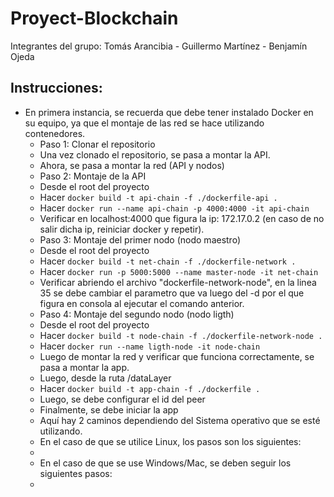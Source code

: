 # Proyect-Blockchain
Integrantes del grupo: Tomás Arancibia - Guillermo Martínez - Benjamín Ojeda

## Instrucciones:
* En primera instancia, se recuerda que debe tener instalado Docker en su equipo, ya que el montaje de las red se hace utilizando contenedores.
  * Paso 1: Clonar el repositorio
  * Una vez clonado el repositorio, se pasa a montar la API.
  * Ahora, se pasa a montar la red (API y nodos)
  * Paso 2: Montaje de la API
  * Desde el root del proyecto
  * Hacer ```docker build -t api-chain -f ./dockerfile-api . ```
  * Hacer ```docker run --name api-chain -p 4000:4000 -it api-chain ```
  * Verificar en localhost:4000 que figura la ip: 172.17.0.2 (en caso de no salir dicha ip, reiniciar docker y repetir).
  * Paso 3: Montaje del primer nodo (nodo maestro)
  * Desde el root del proyecto
  * Hacer ```docker build -t net-chain -f ./dockerfile-network .```
  * Hacer ```docker run -p 5000:5000 --name master-node -it net-chain ```
  * Verificar abriendo el archivo "dockerfile-network-node", en la linea 35 se debe cambiar el parametro que va luego del -d por el que figura en consola al ejecutar el comando anterior.
  * Paso 4: Montaje del segundo nodo (nodo ligth)
  * Desde el root del proyecto
  * Hacer ```docker build -t node-chain -f ./dockerfile-network-node . ```
  * Hacer ```docker run --name ligth-node -it node-chain ```
  * Luego de montar la red y verificar que funciona correctamente, se pasa a montar la app.
  * Luego, desde la ruta /dataLayer
  * Hacer ```docker build -t app-chain -f ./dockerfile . ```
  * Luego, se debe configurar el id del peer
  * Finalmente, se debe iniciar la app
  * Aquí hay 2 caminos dependiendo del Sistema operativo que se esté utilizando.
  * En el caso de que se utilice Linux, los pasos son los siguientes:
  * 
  * En el caso de que se use Windows/Mac, se deben seguir los siguientes pasos:
  * 

